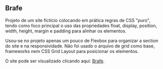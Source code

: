 ## Brafe

Projeto de um site fictício colocando em prática regras de CSS "puro", tendo como foco principal o uso das propriedades float, display, position, width, height, margin e padding para alinhar os elementos.

Usou-se no projeto apenas um pouco de Flexbox para organizar a section do site e na responsividade. Não foi usado o arquivo de grid como base, frameworks nem CSS Grid Layout para posicionar os elementos.

O site pode ser visualizado clicando aqui: [Brafe](https://devrodrigues.github.io/brafe/).
